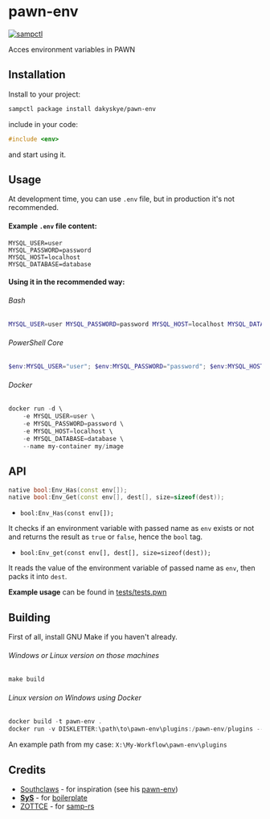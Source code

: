 # pawn-env

[![sampctl](https://shields.southcla.ws/badge/sampctl-pawn--env-2f2f2f.svg?style=for-the-badge)](https://github.com/dakyskye/pawn-env)

Acces environment variables in PAWN

## Installation

Install to your project:

```bash
sampctl package install dakyskye/pawn-env
```

include in your code:

```c
#include <env>
```

and start using it.

## Usage

At development time, you can use `.env` file, but in production it's not recommended.

#### Example `.env` file content:

```env
MYSQL_USER=user
MYSQL_PASSWORD=password
MYSQL_HOST=localhost
MYSQL_DATABASE=database
```

#### Using it in the recommended way:

###### Bash

```bash
MYSQL_USER=user MYSQL_PASSWORD=password MYSQL_HOST=localhost MYSQL_DATABASE=database sampctl package run
```

###### PowerShell Core

```ps1
$env:MYSQL_USER="user"; $env:MYSQL_PASSWORD="password"; $env:MYSQL_HOST="localhost"; $env:MYSQL_DATABASE="database"; sampctl package run
```

###### Docker

```ps1
docker run -d \
    -e MYSQL_USER=user \
    -e MYSQL_PASSWORD=password \
    -e MYSQL_HOST=localhost \
    -e MYSQL_DATABASE=database \
    --name my-container my/image
```

## API

```cpp
native bool:Env_Has(const env[]);
native bool:Env_Get(const env[], dest[], size=sizeof(dest));
```

* `bool:Env_Has(const env[]);`

It checks if an environment variable with passed name as `env` exists or not and returns the result as `true` or `false`, hence the `bool` tag.

* `bool:Env_get(const env[], dest[], size=sizeof(dest));`

It reads the value of the environment variable of passed name as `env`, then packs it into `dest`.


**Example usage** can be found in [tests/tests.pwn](https://github.com/dakyskye/pawn-env/tree/master/tests/tests.pwn)

## Building

First of all, install GNU Make if you haven't already.

###### Windows or Linux version on those machines

```ps1
make build
```

###### Linux version on Windows using Docker

```ps1
docker build -t pawn-env .
docker run -v DISKLETTER:\path\to\pawn-env\plugins:/pawn-env/plugins --name pawn-env pawn-env
```

An example path from my case: `X:\My-Workflow\pawn-env\plugins`

## Credits

* [Southclaws](https://github.com/Southclaws) - for inspiration (see his [pawn-env](https://github.com/Southclaws/pawn-env))
* [__SyS__](https://github.com/Sreyas-Sreelal) - for [boilerplate](https://github.com/Sreyas-Sreelal/rs-plugin-boilerplate)
* [ZOTTCE](https://github.com/ZOTTCE) - for [samp-rs](https://github.com/ZOTTCE/samp-rs)
